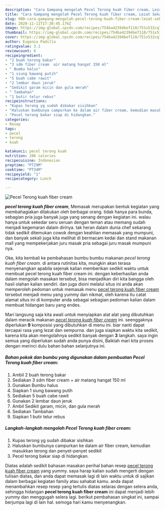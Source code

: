 ```yaml
---
description: "Cara Gampang mengolah Pecel Terong kuah fiber cream, Lezat Sekali"
title: "Cara Gampang mengolah Pecel Terong kuah fiber cream, Lezat Sekali"
slug: 980-cara-gampang-mengolah-pecel-terong-kuah-fiber-cream-lezat-sekali
date: 2020-11-11T17:30:45.176Z
image: https://img-global.cpcdn.com/recipes/754ba42394bef110/751x532cq70/pecel-terong-kuah-fiber-cream-foto-resep-utama.jpg
thumbnail: https://img-global.cpcdn.com/recipes/754ba42394bef110/751x532cq70/pecel-terong-kuah-fiber-cream-foto-resep-utama.jpg
cover: https://img-global.cpcdn.com/recipes/754ba42394bef110/751x532cq70/pecel-terong-kuah-fiber-cream-foto-resep-utama.jpg
author: Eugenia Padilla
ratingvalue: 3.1
reviewcount: 6
recipeingredient:
- "2 buah terong bakar"
- "3 sdm fiber cream  air matang hangat 150 ml"
- " Bumbu halus"
- "1 siung bawang putih"
- "5 buah cabe rawit"
- "2 lembar daun jeruk"
- "Sedikit garam micin dan gula merah"
- " Tambahan"
- "1 butir telur rebus"
recipeinstructions:
- "Kupas terong yg sudah dibakar sisihkan"
- "Haluskan bumbunya campurkan ke dalam air fiber cream, kemudian masukkan terong dan penyet-penyet sedikit"
- "Pecel terong bakar siap di hidangkan."
categories:
- Resep
tags:
- pecel
- terong
- kuah

katakunci: pecel terong kuah 
nutrition: 206 calories
recipecuisine: Indonesian
preptime: "PT29M"
cooktime: "PT34M"
recipeyield: "1"
recipecategory: Lunch

---
```



![Pecel Terong kuah fiber cream](https://img-global.cpcdn.com/recipes/754ba42394bef110/751x532cq70/pecel-terong-kuah-fiber-cream-foto-resep-utama.jpg)

<b><i>pecel terong kuah fiber cream</i></b>, Memasak merupakan bentuk kegiatan yang membahagiakan dilakukan oleh berbagai orang. tidak hanya para bunda, sebagian pria juga banyak juga yang senang dengan kegiatan ini. walau hanya untuk sekedar seru seruan dengan teman atau memang sudah menjadi kegemaran dalam dirinya. tak heran dalam dunia chef sekarang tidak sedikit ditemukan cowok dengan keahlian memasak yang mumpuni, dan banyak sekali juga kita melihat di bermacam kedai dan stand makanan mall yang mempekerjakan juru masak pria sebagai juru masak mumpuni nya.



Oke, kita kembali ke pembahasan bumbu bumbu makanan <i>pecel terong kuah fiber cream</i>. di antara rutinitas kita, mungkin akan terasa menyenangkan apabila sejenak kalian memberikan sedikit waktu untuk membuat pecel terong kuah fiber cream ini. dengan keberhasilan anda dalam mengolah masakan tersebut, bisa menjadikan diri kita bangga oleh hasil olahan kalian sendiri. dan juga disini melalui situs ini anda akan memperoleh pedoman untuk memasak menu <u>pecel terong kuah fiber cream</u> tersebut menjadi menu yang yummy dan nikmat, oleh karena itu catat alamat situs ini di komputer anda sebagai sebagian pedoman kalian dalam membuat hidangan baru yang endes.


Mari langsung saja kita awali untuk menyiapkan alat alat yang dibutuhkan dalam meracik makanan <u><i>pecel terong kuah fiber cream</i></u> ini. seenggaknya diperlukan <b>9</b> komposisi yang dibutuhkan di menu ini. biar nanti dapat tercapai rasa yang lezat dan sempurna. dan juga siapkan waktu kita sedikit, karena kita akan mengolahnya sedikit banyak dengan <b>3</b> langkah. saya ingin semua yang diperlukan sudah anda punya disini, Baiklah mari kita proses dengan merinci dulu bahan bahan selanjutnya ini.

<!--inarticleads1-->

##### Bahan pokok dan bumbu yang digunakan dalam pembuatan Pecel Terong kuah fiber cream:

1. Ambil 2 buah terong bakar
1. Sediakan 3 sdm fiber cream + air matang hangat 150 ml
1. Gunakan  Bumbu halus
1. Siapkan 1 siung bawang putih
1. Sediakan 5 buah cabe rawit
1. Gunakan 2 lembar daun jeruk
1. Ambil Sedikit garam, micin, dan gula merah
1. Sediakan  Tambahan
1. Siapkan 1 butir telur rebus




<!--inarticleads2-->

##### Langkah-langkah mengolah Pecel Terong kuah fiber cream:

1. Kupas terong yg sudah dibakar sisihkan
1. Haluskan bumbunya campurkan ke dalam air fiber cream, kemudian masukkan terong dan penyet-penyet sedikit
1. Pecel terong bakar siap di hidangkan.




Diatas adalah sedikit bahasan masakan perihal bahan resep <u>pecel terong kuah fiber cream</u> yang yummy. saya harap kalian sudah mengerti dengan tulisan diatas, dan anda dapat memasak lagi di lain waktu untuk di sajikan dalam berbagai kegiatan family atau sahabat kamu. anda dapat menambahkan resep resep yang tertulis diatas selaras dengan selera anda, sehingga hidangan <b>pecel terong kuah fiber cream</b> ini dapat menjadi lebih yummy dan menggugah selera lagi. berikut pembahasan singkat ini, sampai berjumpa lagi di lain hal. semoga hari kamu menyenangkan.
